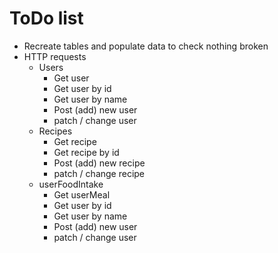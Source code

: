 # ToDo list

- Recreate tables and populate data to check nothing broken
- HTTP requests
  - Users
    - Get user
    - Get user by id
    - Get user by name
    - Post (add) new user
    - patch / change user
  - Recipes
    - Get recipe
    - Get recipe by id
    - Post (add) new recipe
    - patch / change recipe
  - userFoodIntake
    - Get userMeal
    - Get user by id
    - Get user by name
    - Post (add) new user
    - patch / change user
